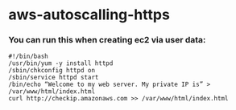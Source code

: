 # aws-autoscalling-https
### You can run this when creating ec2 via user data:
```
#!/bin/bash
/usr/bin/yum -y install httpd
/sbin/chkconfig httpd on
/sbin/service httpd start
/bin/echo “Welcome to my web server. My private IP is” > /var/www/html/index.html
curl http://checkip.amazonaws.com >> /var/www/html/index.html
```
